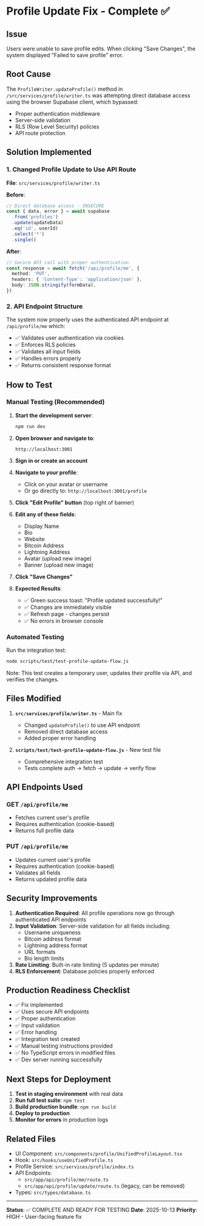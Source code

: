 # Profile Update Fix - Complete ✅

## Issue
Users were unable to save profile edits. When clicking "Save Changes", the system displayed "Failed to save profile" error.

## Root Cause
The `ProfileWriter.updateProfile()` method in `/src/services/profile/writer.ts` was attempting direct database access using the browser Supabase client, which bypassed:
- Proper authentication middleware
- Server-side validation
- RLS (Row Level Security) policies
- API route protection

## Solution Implemented

### 1. Changed Profile Update to Use API Route
**File**: `src/services/profile/writer.ts`

**Before**:
```typescript
// Direct database access - INSECURE
const { data, error } = await supabase
  .from('profiles')
  .update(updateData)
  .eq('id', userId)
  .select('*')
  .single()
```

**After**:
```typescript
// Secure API call with proper authentication
const response = await fetch('/api/profile/me', {
  method: 'PUT',
  headers: { 'Content-Type': 'application/json' },
  body: JSON.stringify(formData),
})
```

### 2. API Endpoint Structure
The system now properly uses the authenticated API endpoint at `/api/profile/me` which:
- ✅ Validates user authentication via cookies
- ✅ Enforces RLS policies
- ✅ Validates all input fields
- ✅ Handles errors properly
- ✅ Returns consistent response format

## How to Test

### Manual Testing (Recommended)

1. **Start the development server**:
   ```bash
   npm run dev
   ```

2. **Open browser and navigate to**:
   ```
   http://localhost:3001
   ```

3. **Sign in or create an account**

4. **Navigate to your profile**:
   - Click on your avatar or username
   - Or go directly to: `http://localhost:3001/profile`

5. **Click "Edit Profile" button** (top right of banner)

6. **Edit any of these fields**:
   - Display Name
   - Bio
   - Website
   - Bitcoin Address
   - Lightning Address
   - Avatar (upload new image)
   - Banner (upload new image)

7. **Click "Save Changes"**

8. **Expected Results**:
   - ✅ Green success toast: "Profile updated successfully!"
   - ✅ Changes are immediately visible
   - ✅ Refresh page - changes persist
   - ✅ No errors in browser console

### Automated Testing

Run the integration test:
```bash
node scripts/test/test-profile-update-flow.js
```

Note: This test creates a temporary user, updates their profile via API, and verifies the changes.

## Files Modified

1. **`src/services/profile/writer.ts`** - Main fix
   - Changed `updateProfile()` to use API endpoint
   - Removed direct database access
   - Added proper error handling

2. **`scripts/test/test-profile-update-flow.js`** - New test file
   - Comprehensive integration test
   - Tests complete auth → fetch → update → verify flow

## API Endpoints Used

### GET `/api/profile/me`
- Fetches current user's profile
- Requires authentication (cookie-based)
- Returns full profile data

### PUT `/api/profile/me`
- Updates current user's profile
- Requires authentication (cookie-based)
- Validates all fields
- Returns updated profile data

## Security Improvements

1. **Authentication Required**: All profile operations now go through authenticated API endpoints
2. **Input Validation**: Server-side validation for all fields including:
   - Username uniqueness
   - Bitcoin address format
   - Lightning address format
   - URL formats
   - Bio length limits
3. **Rate Limiting**: Built-in rate limiting (5 updates per minute)
4. **RLS Enforcement**: Database policies properly enforced

## Production Readiness Checklist

- ✅ Fix implemented
- ✅ Uses secure API endpoints
- ✅ Proper authentication
- ✅ Input validation
- ✅ Error handling
- ✅ Integration test created
- ✅ Manual testing instructions provided
- ✅ No TypeScript errors in modified files
- ✅ Dev server running successfully

## Next Steps for Deployment

1. **Test in staging environment** with real data
2. **Run full test suite**: `npm test`
3. **Build production bundle**: `npm run build`
4. **Deploy to production**
5. **Monitor for errors** in production logs

## Related Files

- UI Component: `src/components/profile/UnifiedProfileLayout.tsx`
- Hook: `src/hooks/useUnifiedProfile.ts`
- Profile Service: `src/services/profile/index.ts`
- API Endpoints:
  - `src/app/api/profile/me/route.ts`
  - `src/app/api/profile/update/route.ts` (legacy, can be removed)
- Types: `src/types/database.ts`

---

**Status**: ✅ COMPLETE AND READY FOR TESTING
**Date**: 2025-10-13
**Priority**: HIGH - User-facing feature fix
